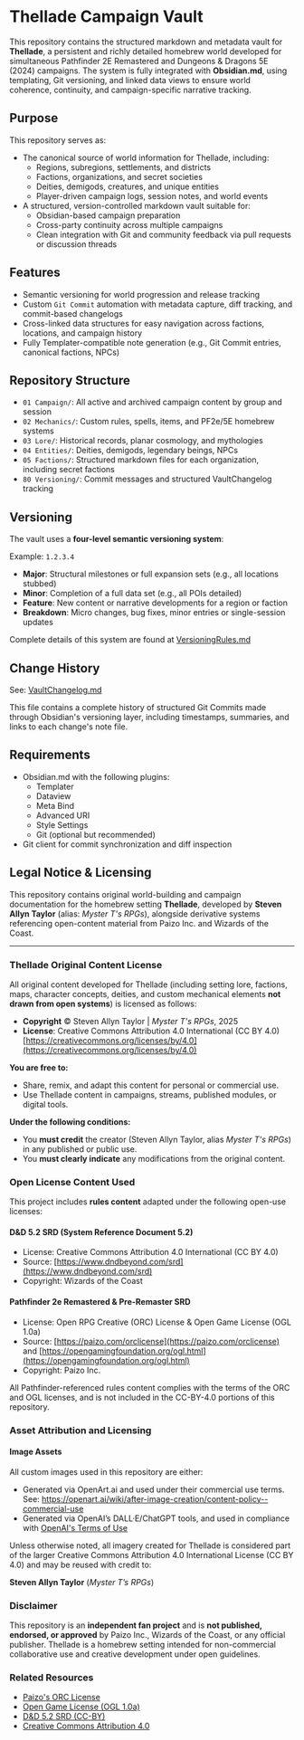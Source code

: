 # Thellade Campaign Vault

This repository contains the structured markdown and metadata vault for **Thellade**, a persistent and richly detailed homebrew world developed for simultaneous Pathfinder 2E Remastered and Dungeons & Dragons 5E (2024) campaigns. The system is fully integrated with **Obsidian.md**, using templating, Git versioning, and linked data views to ensure world coherence, continuity, and campaign-specific narrative tracking.

## Purpose

This repository serves as:

- The canonical source of world information for Thellade, including:
  - Regions, subregions, settlements, and districts
  - Factions, organizations, and secret societies
  - Deities, demigods, creatures, and unique entities
  - Player-driven campaign logs, session notes, and world events
- A structured, version-controlled markdown vault suitable for:
  - Obsidian-based campaign preparation
  - Cross-party continuity across multiple campaigns
  - Clean integration with Git and community feedback via pull requests or discussion threads

## Features

- Semantic versioning for world progression and release tracking
- Custom `Git Commit` automation with metadata capture, diff tracking, and commit-based changelogs
- Cross-linked data structures for easy navigation across factions, locations, and campaign history
- Fully Templater-compatible note generation (e.g., Git Commit entries, canonical factions, NPCs)

## Repository Structure

- `01 Campaign/`: All active and archived campaign content by group and session
- `02 Mechanics/`: Custom rules, spells, items, and PF2e/5E homebrew systems
- `03 Lore/`: Historical records, planar cosmology, and mythologies
- `04 Entities/`: Deities, demigods, legendary beings, NPCs
- `05 Factions/`: Structured markdown files for each organization, including secret factions
- `80 Versioning/`: Commit messages and structured VaultChangelog tracking

## Versioning

The vault uses a **four-level semantic versioning system**:

Example: `1.2.3.4`

- **Major**: Structural milestones or full expansion sets (e.g., all locations stubbed)
- **Minor**: Completion of a full data set (e.g., all POIs detailed)
- **Feature**: New content or narrative developments for a region or faction
- **Breakdown**: Micro changes, bug fixes, minor entries or single-session updates

Complete details of this system are found at [VersioningRules.md](VersioningRules.md)
## Change History

See: [VaultChangelog.md](VaultChangelog.md)

This file contains a complete history of structured Git Commits made through Obsidian's versioning layer, including timestamps, summaries, and links to each change's note file.

## Requirements

- Obsidian.md with the following plugins:
  - Templater
  - Dataview
  - Meta Bind
  - Advanced URI
  - Style Settings
  - Git (optional but recommended)
- Git client for commit synchronization and diff inspection

## Legal Notice & Licensing

This repository contains original world-building and campaign documentation for the homebrew setting **Thellade**, developed by **Steven Allyn Taylor** (alias: *Myster T's RPGs*), alongside derivative systems referencing open-content material from Paizo Inc. and Wizards of the Coast.

---

###  Thellade Original Content License

All original content developed for Thellade (including setting lore, factions, maps, character concepts, deities, and custom mechanical elements **not drawn from open systems**) is licensed as follows:

- **Copyright** © Steven Allyn Taylor | *Myster T's RPGs*, 2025
- **License**: Creative Commons Attribution 4.0 International (CC BY 4.0)  
  [https://creativecommons.org/licenses/by/4.0](https://creativecommons.org/licenses/by/4.0)

**You are free to:**
- Share, remix, and adapt this content for personal or commercial use.
- Use Thellade content in campaigns, streams, published modules, or digital tools.

**Under the following conditions:**
- You **must credit** the creator (Steven Allyn Taylor, alias *Myster T's RPGs*) in any published or public use.
- You **must clearly indicate** any modifications from the original content.


###  Open License Content Used

This project includes **rules content** adapted under the following open-use licenses:

####  D&D 5.2 SRD (System Reference Document 5.2)
- License: Creative Commons Attribution 4.0 International (CC BY 4.0)
- Source: [https://www.dndbeyond.com/srd](https://www.dndbeyond.com/srd)
- Copyright: Wizards of the Coast

####  Pathfinder 2e Remastered & Pre-Remaster SRD
- License: Open RPG Creative (ORC) License & Open Game License (OGL 1.0a)
- Source: [https://paizo.com/orclicense](https://paizo.com/orclicense) and [https://opengamingfoundation.org/ogl.html](https://opengamingfoundation.org/ogl.html)
- Copyright: Paizo Inc.

All Pathfinder-referenced rules content complies with the terms of the ORC and OGL licenses, and is not included in the CC-BY-4.0 portions of this repository.

### Asset Attribution and Licensing

#### Image Assets

All custom images used in this repository are either:

- Generated via OpenArt.ai and used under their commercial use terms. See: https://openart.ai/wiki/after-image-creation/content-policy--commercial-use
- Generated via OpenAI’s DALL·E/ChatGPT tools, and used in compliance with [OpenAI's Terms of Use](https://openai.com/policies/terms-of-use)

Unless otherwise noted, all imagery created for Thellade is considered part of the larger Creative Commons Attribution 4.0 International License (CC BY 4.0) and may be reused with credit to:

**Steven Allyn Taylor** (*Myster T’s RPGs*)


###  Disclaimer

This repository is an **independent fan project** and is **not published, endorsed, or approved** by Paizo Inc., Wizards of the Coast, or any official publisher. Thellade is a homebrew setting intended for non-commercial collaborative use and creative development under open guidelines.

###  Related Resources

- [Paizo's ORC License](https://paizo.com/orclicense)
- [Open Game License (OGL 1.0a)](https://opengamingfoundation.org/ogl.html)
- [D&D 5.2 SRD (CC-BY)](https://www.dndbeyond.com/srd)
- [Creative Commons Attribution 4.0](https://creativecommons.org/licenses/by/4.0)



